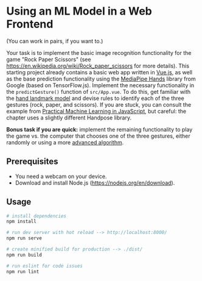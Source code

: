 # Using an ML Model in a Web Frontend
(You can work in pairs, if you want to.)

Your task is to implement the basic image recognition functionality for the game "Rock Paper Scissors" (see https://en.wikipedia.org/wiki/Rock_paper_scissors for more details).
This starting project already contains a basic web app written in [Vue.js](https://vuejs.org/guide/introduction.html), as well as the base prediction functionality using the [MediaPipe Hands](https://google.github.io/mediapipe/solutions/hands) library from Google (based on TensorFlow.js).
Implement the necessary functionality in the `predictGesture()` function of `src/App.vue`.
To do this, get familiar with the [hand landmark model](https://google.github.io/mediapipe/solutions/hands#hand-landmark-model) and devise rules to identify each of the three gestures (rock, paper, and scissors).
If you are stuck, you can consult the example from [Practical Machine Learning in JavaScript](https://link.springer.com/chapter/10.1007/978-1-4842-6418-8_5#Sec18), but careful: the chapter uses a slightly different Handpose library.

**Bonus task if you are quick:** implement the remaining functionality to play the game vs. the computer that chooses one of the three gestures, either randomly or using a more [advanced algorithm](https://towardsdatascience.com/how-to-win-over-70-matches-in-rock-paper-scissors-3e17e67e0dab).

## Prerequisites
- You need a webcam on your device.
- Download and install Node.js (https://nodejs.org/en/download).

## Usage

```bash
# install dependencies
npm install

# run dev server with hot reload --> http://localhost:8000/
npm run serve

# create minified build for production --> ./dist/
npm run build

# run eslint for code issues
npm run lint
```
